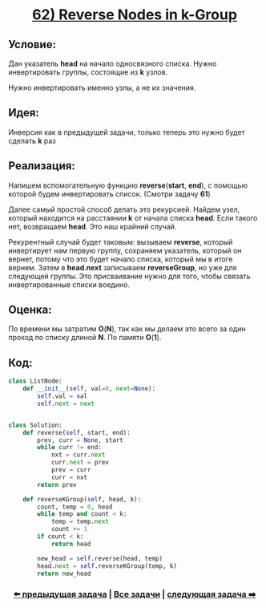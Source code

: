 <div align='center'>
<h1><a href='https://leetcode.com/problems/reverse-nodes-in-k-group/description/'><strong>62) Reverse Nodes in k-Group</strong></a></h1>
</div>

## **Условие:**

Дан указатель **head** на начало односвязного списка. Нужно инвертировать группы, состоящие из **k** узлов.

Нужно инвертировать именно узлы, а не их значения.

## **Идея:**

Инверсия как в предыдущей задачи, только теперь это нужно будет сделать **k** раз

## **Реализация:**

Напишем вспомогательную функцию **reverse**(**start**, **end**), с помощью которой будем инвертировать список. (Смотри задачу **61**)

Далее самый простой способ делать это рекурсией. Найдем узел, который находится на расстаянии **k** от начала списка **head**. Если такого нет, возвращаем **head**. Это наш крайний случай.

Рекурентный случай будет таковым: вызываем **reverse**, который инвертирует нам первую группу, сохраняем указатель, который он вернет, потому что это будет начало списка, который мы в итоге вернем. Затем в **head**.**next** записываем **reverseGroup**, но уже для следующей группы. Это присваивание нужно для того, чтобы связать инвертированные списки воедино.



## **Оценка:**

По времени мы затратим **O**(**N**), так как мы делаем это всего за один проход по списку длиной **N**. По памяти **O**(**1**).

## Код:
```python
class ListNode:
    def __init__(self, val=0, next=None):
        self.val = val
        self.next = next


class Solution:
    def reverse(self, start, end):
        prev, curr = None, start
        while curr != end:
            nxt = curr.next
            curr.next = prev
            prev = curr
            curr = nxt
        return prev

    def reverseKGroup(self, head, k):
        count, temp = 0, head
        while temp and count < k:
            temp = temp.next
            count += 1
        if count < k:
            return head

        new_head = self.reverse(head, temp)
        head.next = self.reverseKGroup(temp, k)
        return new_head

```

<div align='center'><h3><a href='https://github.com/TAskMAster339/PythonAlgorithms/tree/main/61.Reverse%20Linked%20List%20II'>⬅️ предыдущая задача</a>&nbsp;|&nbsp;<a href='https://github.com/TAskMAster339/PythonAlgorithms/tree/main/README.md'>Все задачи</a>&nbsp;|&nbsp;<a href='https://github.com/TAskMAster339/PythonAlgorithms/tree/main/63.Remove%20Nth%20Node%20From%20End%20of%20List'>следующая задача ➡️</a></h3></div>